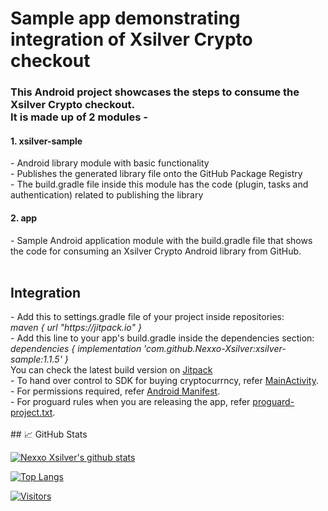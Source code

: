 # Sample app demonstrating integration of Xsilver Crypto checkout 

<h3>This Android project showcases the steps to consume the Xsilver Crypto checkout.<br>It is made up of 2 modules -</h3>

<h4>1. xsilver-sample</h4>
- Android library module with basic functionality<br>
- Publishes the generated library file onto the GitHub Package Registry<br>
- The build.gradle file inside this module has the code (plugin, tasks and authentication) related to publishing the library<br>

<h4>2. app</h4>
- Sample Android application module with the build.gradle file that shows the code for consuming an Xsilver Crypto Android library from GitHub.
<br><br>
<h2>Integration</h2>
- Add this to settings.gradle file of your project inside repositories:<br>
<i>maven { url "https://jitpack.io" }</i>
<br>
- Add this line to your app's build.gradle inside the dependencies section: <br>
<i>dependencies {
      implementation 'com.github.Nexxo-Xsilver:xsilver-sample:1.1.5'
}</i>
<br>
You can check the latest build version on <a href="https://jitpack.io/#Nexxo-Xsilver/xsilver-sample" target="_blank">Jitpack</a>
<br>
- To hand over control to SDK for buying cryptocurrncy, refer <a href="https://github.com/Nexxo-Xsilver/xsilver-sample/blob/dev_shadab/app/src/main/java/com/aditya/galileoSdk/MainActivity.kt" target="_blank">MainActivity</a>.
<br>
- For permissions required, refer <a href="https://github.com/Nexxo-Xsilver/xsilver-sample/blob/dev_shadab/app/src/main/AndroidManifest.xml)" target="_blank">Android Manifest</a>.<br>
- For proguard rules when you are releasing the app, refer <a href="https://github.com/Nexxo-Xsilver/xsilver-sample/blob/dev_shadab/app/proguard-rules.pro)" target="_blank">proguard-project.txt</a>.
<br><br>
## 📈 GitHub Stats 

[![Nexxo Xsilver's github stats](https://github-readme-stats.vercel.app/api?username=Nexxo-Xsilver)](https://github.com/Nexxo-Xsilver)

[![Top Langs](https://github-readme-stats.vercel.app/api/top-langs/?username=Nexxo-Xsilver&layout=compact)](https://github.com/Nexxo-Xsilver)

[![Visitors](https://visitor-badge.glitch.me/badge?page_id=Nexxo-Xsilver.Nexxo-Xsilver)](https://github.com/Nexxo-Xsilver)
